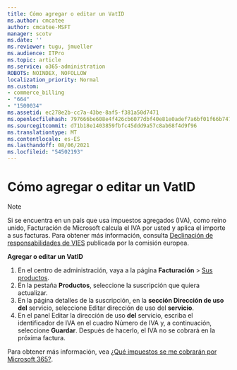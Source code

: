 ```yaml
---
title: Cómo agregar o editar un VatID
ms.author: cmcatee
author: cmcatee-MSFT
manager: scotv
ms.date: ''
ms.reviewer: tugu, jmueller
ms.audience: ITPro
ms.topic: article
ms.service: o365-administration
ROBOTS: NOINDEX, NOFOLLOW
localization_priority: Normal
ms.custom:
- commerce_billing
- "664"
- "1500034"
ms.assetid: ec278e2b-cc7a-43be-8af5-f381a50d7471
ms.openlocfilehash: 797666be608e4f426cb6077dbf40e81e0adef7a6bf01f66b74722274a01c42c7
ms.sourcegitcommit: d71b18e1403859fbfc45ddd9a57c8ab68f4d9f96
ms.translationtype: MT
ms.contentlocale: es-ES
ms.lasthandoff: 08/06/2021
ms.locfileid: "54502193"
---
```

# <a name="how-to-add-or-edit-a-vatid"></a>Cómo agregar o editar un VatID

> [!NOTE]
> Si se encuentra en un país que usa impuestos agregados (IVA), como reino unido, Facturación de Microsoft calcula el IVA por usted y aplica el importe a sus facturas. Para obtener más información, consulta [Declinación de responsabilidades de VIES](https://go.microsoft.com/fwlink/p/?LinkID=841741) publicada por la comisión europea.

**Agregar o editar un VatID**

1. En el centro de administración, vaya a la página **Facturación** \> [Sus productos](https://go.microsoft.com/fwlink/p/?linkid=842054).
2. En la pestaña **Productos**, seleccione la suscripción que quiera actualizar.
3. En la página detalles de la suscripción, en la **sección Dirección de uso del** servicio, seleccione Editar dirección de uso del **servicio**.
4. En el panel Editar la dirección de uso  **del** servicio, escriba el identificador de IVA en el cuadro Número de IVA y, a continuación, seleccione **Guardar**. Después de hacerlo, el IVA no se cobrará en la próxima factura.

Para obtener más información, vea [¿Qué impuestos se me cobrarán por Microsoft 365?](/microsoft-365/commerce/billing-and-payments/tax-information#what-tax-will-i-be-charged).